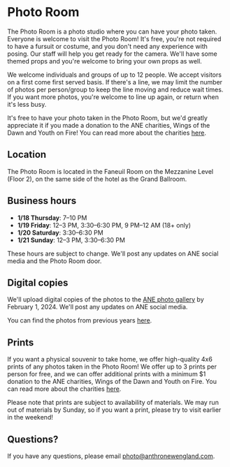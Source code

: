 # **Photo Room**

The Photo Room is a photo studio where you can have your photo taken. Everyone is welcome to visit the Photo Room\! It's free, you're not required to have a fursuit or costume, and you don't need any experience with posing. Our staff will help you get ready for the camera. We'll have some themed props and you're welcome to bring your own props as well.

We welcome individuals and groups of up to 12 people. We accept visitors on a first come first served basis. If there's a line, we may limit the number of photos per person/group to keep the line moving and reduce wait times. If you want more photos, you're welcome to line up again, or return when it's less busy.

It's free to have your photo taken in the Photo Room, but we'd greatly appreciate it if you made a donation to the ANE charities, Wings of the Dawn and Youth on Fire\! You can read more about the charities [here](https://www.anthronewengland.com/about/charity/).

## **Location**

The Photo Room is located in the Faneuil Room on the Mezzanine Level (Floor 2), on the same side of the hotel as the Grand Ballroom.

## **Business hours**

* **1/18 Thursday**: 7–10 PM  
* **1/19 Friday**: 12–3 PM, 3:30–6:30 PM, 9 PM–12 AM (18+ only)  
* **1/20 Saturday**: 3:30–6:30 PM  
* **1/21 Sunday**: 12–3 PM, 3:30–6:30 PM

These hours are subject to change. We'll post any updates on ANE social media and the Photo Room door.

## **Digital copies**

We'll upload digital copies of the photos to the [ANE photo gallery](https://www.photos.anthronewengland.com/) by February 1, 2024\. We'll post any updates on ANE social media.

You can find the photos from previous years [here](https://www.anthronewengland.com/media/).

## **Prints**

If you want a physical souvenir to take home, we offer high-quality 4x6 prints of any photos taken in the Photo Room\! We offer up to 3 prints per person for free, and we can offer additional prints with a minimum $1 donation to the ANE charities, Wings of the Dawn and Youth on Fire. You can read more about the charities [here](https://www.anthronewengland.com/about/charity/).

Please note that prints are subject to availability of materials. We may run out of materials by Sunday, so if you want a print, please try to visit earlier in the weekend\!

## **Questions?**

If you have any questions, please email [photo@anthronewengland.com](mailto:photo@anthronewengland.com).  
